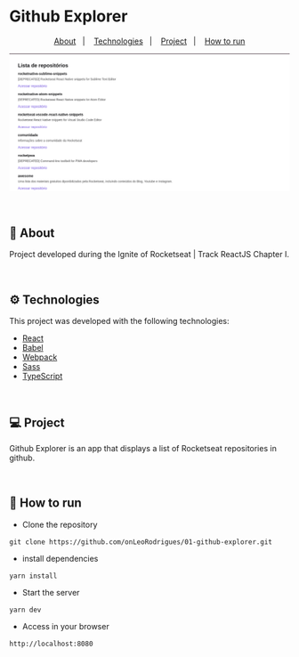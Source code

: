 # Github Explorer

<p align="center">
  <a href="#-sobre">About</a>&nbsp;&nbsp;&nbsp;|&nbsp;&nbsp;&nbsp;
  <a href="#-tecnologias">Technologies</a>&nbsp;&nbsp;&nbsp;|&nbsp;&nbsp;&nbsp;
  <a href="#-projeto">Project</a>&nbsp;&nbsp;&nbsp;|&nbsp;&nbsp;&nbsp;
  <a href="#-como-executar">How to run</a>
</p> 

<p align="center">
  <img alt="Repository List" src=".github/repositoryList.png" />
</p>

</br>


## 📖 About

Project developed during the Ignite of Rocketseat | Track ReactJS Chapter I.

</br>

## ⚙ Technologies

This project was developed with the following technologies:

- [React](https://www.reactjs.org)
- [Babel](https://babeljs.io)
- [Webpack](https://webpack.js.org)
- [Sass](https://sass-lang.com)
- [TypeScript](https://www.typescriptlang.org)

</br>

## 💻 Project

Github Explorer is an app that displays a list of Rocketseat repositories in github.

</br>

## 🚀 How to run

- Clone the repository
```
git clone https://github.com/onLeoRodrigues/01-github-explorer.git
```
- install dependencies
```
yarn install
```
- Start the server
``` 
yarn dev
```
- Access in your browser
```
http://localhost:8080
```
